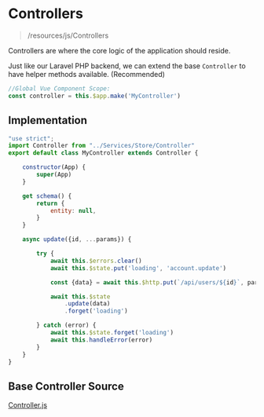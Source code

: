 # Controllers

> /resources/js/Controllers

Controllers are where the core logic of the application should reside.

Just like our Laravel PHP backend, we can extend the base `Controller` to have helper methods available.  (Recommended)

```javascript
//Global Vue Component Scope:
const controller = this.$app.make('MyController')
```

## Implementation

```javascript
"use strict";
import Controller from "../Services/Store/Controller"
export default class MyController extends Controller {

    constructor(App) {
        super(App)
    }

    get schema() {
        return {
            entity: null,
        }
    }

    async update({id, ...params}) {

        try {
            await this.$errors.clear()
            await this.$state.put('loading', 'account.update')

            const {data} = await this.$http.put(`/api/users/${id}`, params)

            await this.$state
                .update(data)
                .forget('loading')

        } catch (error) {
            await this.$state.forget('loading')
            await this.handleError(error)
        }
    }
}
```

## Base Controller Source

[Controller.js](https://raw.githubusercontent.com/bayareawebpro/laravel-micro-spa-boilerplate/master/resources/js/Services/Store/Controller.js ':include :type=code')
